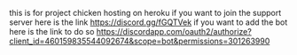 this is for project chicken hosting on heroku 
if you want to join the support server here is the link https://discord.gg/fGQTVek
if you want to add the bot here is the link to do so https://discordapp.com/oauth2/authorize?client_id=460159835544092674&scope=bot&permissions=301263990
